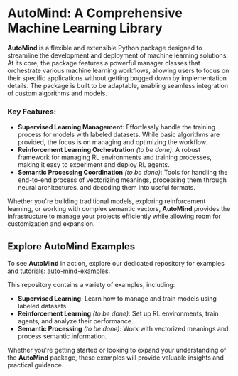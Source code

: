 # AutoMind: A Comprehensive Machine Learning Library

**AutoMind** is a flexible and extensible Python package designed to streamline the development and deployment of machine learning solutions. At its core, the package features a powerful manager classes that orchestrate various machine learning workflows, allowing users to focus on their specific applications without getting bogged down by implementation details. The package is built to be adaptable, enabling seamless integration of custom algorithms and models.

### Key Features:
- **Supervised Learning Management**: Effortlessly handle the training process for models with labeled datasets. While basic algorithms are provided, the focus is on managing and optimizing the workflow.
- **Reinforcement Learning Orchestration** *(to be done)*: A robust framework for managing RL environments and training processes, making it easy to experiment and deploy RL agents.
- **Semantic Processing Coordination** *(to be done)*: Tools for handling the end-to-end process of vectorizing meanings, processing them through neural architectures, and decoding them into useful formats.

Whether you're building traditional models, exploring reinforcement learning, or working with complex semantic vectors, **AutoMind** provides the infrastructure to manage your projects efficiently while allowing room for customization and expansion.

## Explore AutoMind Examples

To see **AutoMind** in action, explore our dedicated repository for examples and tutorials: [auto-mind-examples](https://github.com/lucasbasquerotto/auto-mind-examples).

This repository contains a variety of examples, including:

- **Supervised Learning**: Learn how to manage and train models using labeled datasets.
- **Reinforcement Learning** *(to be done)*: Set up RL environments, train agents, and analyze their performance.
- **Semantic Processing** *(to be done)*: Work with vectorized meanings and process semantic information.

Whether you're getting started or looking to expand your understanding of the **AutoMind** package, these examples will provide valuable insights and practical guidance.

